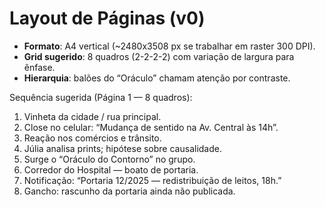 # Layout de Páginas (v0)

- **Formato**: A4 vertical (~2480x3508 px se trabalhar em raster 300 DPI).  
- **Grid sugerido**: 8 quadros (2-2-2-2) com variação de largura para ênfase.  
- **Hierarquia**: balões do “Oráculo” chamam atenção por contraste.

Sequência sugerida (Página 1 — 8 quadros):
1. Vinheta da cidade / rua principal.
2. Close no celular: “Mudança de sentido na Av. Central às 14h”.
3. Reação nos comércios e trânsito.
4. Júlia analisa prints; hipótese sobre causalidade.
5. Surge o “Oráculo do Contorno” no grupo.
6. Corredor do Hospital — boato de portaria.
7. Notificação: “Portaria 12/2025 — redistribuição de leitos, 18h.”
8. Gancho: rascunho da portaria ainda não publicada.